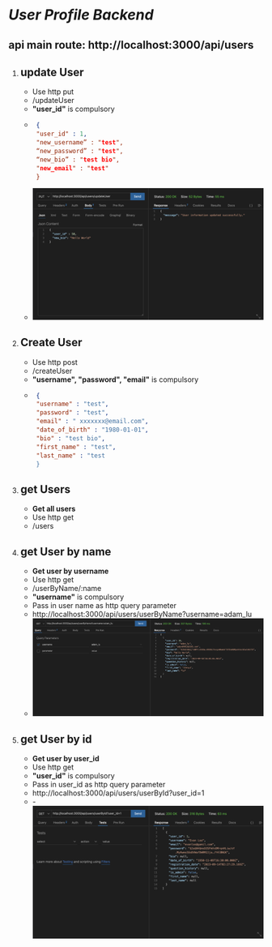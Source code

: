 # **_User Profile Backend_**

## api main route: http://localhost:3000/api/users

1. ## update User

   - Use http put
   - /updateUser
   - **"user_id"** is compulsory
   - ```json
      {
      "user_id" : 1,
      "new_username” : "test",
      “new_password” : "test",
      “new_bio” : "test bio",
      "new_email" : "test"
      }
     ```
   - ![alt](images/updateUser.png)

2. ## Create User
   - Use http post
   - /createUser
   - **"username", "password", "email"** is compulsory
   - ```json
      {
      "username" : "test",
      "password" : "test",
      "email" : " xxxxxxx@email.com",
      "date_of_birth" : "1980-01-01",
      "bio" : "test bio",
      "first_name" : "test",
      "last_name" : "test
      }
     ```
3. ## get Users

   - **Get all users**
   - Use http get
   - /users

4. ## get User by name
   - **Get user by username**
   - Use http get
   - /userByName/:name
   - **"username"** is compulsory
   - Pass in user name as http query parameter
   - http://localhost:3000/api/users/userByName?username=adam_lu
   - ![alt](images/getUserByName.png)
5. ## get User by id
   - **Get user by user_id**
   - Use http get
   - **"user_id"** is compulsory
   - Pass in user_id as http query parameter
   - http://localhost:3000/api/users/userById?user_id=1
   - -![alt](images/getUserById.png)
